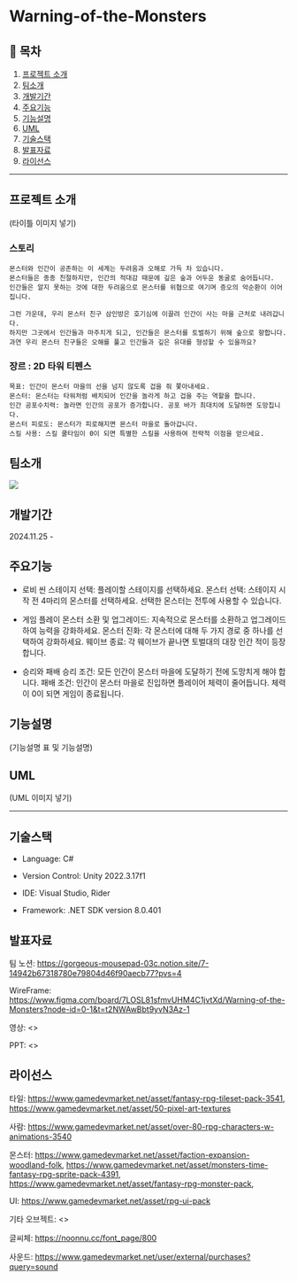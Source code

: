 # Warning-of-the-Monsters

## 📖 목차
1. [프로젝트 소개](#프로젝트-소개)
2. [팀소개](#팀소개)
3. [개발기간](#개발기간)
4. [주요기능](#주요기능)
5. [기능설명](#기능설명)
6. [UML](#uml)
7. [기술스택](#기술스택)
8. [발표자료](#발표자료)
9. [라이선스](#라이선스)

---
## 프로젝트 소개

(타이틀 이미지 넣기)

### 스토리

```
몬스터와 인간이 공존하는 이 세계는 두려움과 오해로 가득 차 있습니다.
몬스터들은 종종 친절하지만, 인간의 적대감 때문에 깊은 숲과 어두운 동굴로 숨어듭니다.
인간들은 알지 못하는 것에 대한 두려움으로 몬스터를 위협으로 여기며 증오의 악순환이 이어집니다.

그런 가운데, 우리 몬스터 친구 삼인방은 호기심에 이끌려 인간이 사는 마을 근처로 내려갑니다.
하지만 그곳에서 인간들과 마주치게 되고, 인간들은 몬스터를 토벌하기 위해 숲으로 향합니다.
과연 우리 몬스터 친구들은 오해를 풀고 인간들과 깊은 유대를 형성할 수 있을까요?
```

### 장르 : 2D 타워 티펜스

```
목표: 인간이 몬스터 마을의 선을 넘지 않도록 겁을 줘 쫓아내세요.
몬스터: 몬스터는 타워처럼 배치되어 인간을 놀라게 하고 겁을 주는 역할을 합니다.
인간 공포수치력: 놀라면 인간의 공포가 증가합니다. 공포 바가 최대치에 도달하면 도망칩니다.
몬스터 피로도: 몬스터가 피로해지면 몬스터 마을로 돌아갑니다.
스킬 사용: 스킬 쿨타임이 0이 되면 특별한 스킬을 사용하여 전략적 이점을 얻으세요.
```

## 팀소개
<a href="https://github.com/ESe0l/Warning-of-the-Monsters/graphs/contributors">
  <img src="https://contrib.rocks/image?repo=ESe0l/Warning-of-the-Monsters&refresh=true">
</a>

## 개발기간
2024.11.25 - 

## 주요기능

- 로비 씬
스테이지 선택: 플레이할 스테이지를 선택하세요.
몬스터 선택: 스테이지 시작 전 4마리의 몬스터를 선택하세요. 선택한 몬스터는 전투에 사용할 수 있습니다.

- 게임 플레이
몬스터 소환 및 업그레이드: 지속적으로 몬스터를 소환하고 업그레이드하여 능력을 강화하세요.
몬스터 진화: 각 몬스터에 대해 두 가지 경로 중 하나를 선택하여 강화하세요.
웨이브 종료: 각 웨이브가 끝나면 토벌대의 대장 인간 적이 등장합니다.

- 승리와 패배
승리 조건: 모든 인간이 몬스터 마을에 도달하기 전에 도망치게 해야 합니다.
패배 조건: 인간이 몬스터 마을로 진입하면 플레이어 체력이 줄어듭니다. 체력이 0이 되면 게임이 종료됩니다.

## 기능설명

(기능설명 표 및 기능설명)

## UML

(UML 이미지 넣기)


---
## 기술스택

- Language: C#


- Version Control: Unity 2022.3.17f1


- IDE: Visual Studio, Rider


- Framework: .NET SDK version 8.0.401

## 발표자료

팀 노션: <https://gorgeous-mousepad-03c.notion.site/7-14942b67318780e79804d46f90aecb77?pvs=4>


WireFrame: <https://www.figma.com/board/7LOSL81sfmvUHM4C1jvtXd/Warning-of-the-Monsters?node-id=0-1&t=t2NWAwBbt9yvN3Az-1>


영상: <>


PPT: <>


## 라이선스


타일: <https://www.gamedevmarket.net/asset/fantasy-rpg-tileset-pack-3541>, <https://www.gamedevmarket.net/asset/50-pixel-art-textures>


사람: <https://www.gamedevmarket.net/asset/over-80-rpg-characters-w-animations-3540>


몬스터: <https://www.gamedevmarket.net/asset/faction-expansion-woodland-folk>, <https://www.gamedevmarket.net/asset/monsters-time-fantasy-rpg-sprite-pack-4391>, <https://www.gamedevmarket.net/asset/fantasy-rpg-monster-pack>, 


UI: <https://www.gamedevmarket.net/asset/rpg-ui-pack>


기타 오브젝트: <>


글씨체: <https://noonnu.cc/font_page/800>


사운드: <https://www.gamedevmarket.net/user/external/purchases?query=sound>

